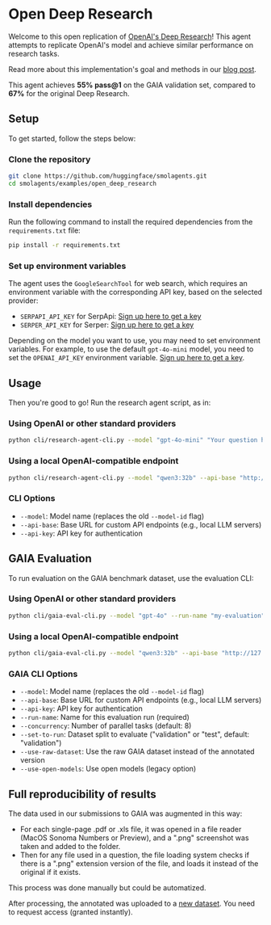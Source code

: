 # Open Deep Research

Welcome to this open replication of [OpenAI's Deep Research](https://openai.com/index/introducing-deep-research/)! This agent attempts to replicate OpenAI's model and achieve similar performance on research tasks.

Read more about this implementation's goal and methods in our [blog post](https://huggingface.co/blog/open-deep-research).


This agent achieves **55% pass@1** on the GAIA validation set, compared to **67%** for the original Deep Research.

## Setup

To get started, follow the steps below:

### Clone the repository

```bash
git clone https://github.com/huggingface/smolagents.git
cd smolagents/examples/open_deep_research
```

### Install dependencies

Run the following command to install the required dependencies from the `requirements.txt` file:

```bash
pip install -r requirements.txt
```

### Set up environment variables

The agent uses the `GoogleSearchTool` for web search, which requires an environment variable with the corresponding API key, based on the selected provider:
- `SERPAPI_API_KEY` for SerpApi: [Sign up here to get a key](https://serpapi.com/users/sign_up)
- `SERPER_API_KEY` for Serper: [Sign up here to get a key](https://serper.dev/signup)

Depending on the model you want to use, you may need to set environment variables.
For example, to use the default `gpt-4o-mini` model, you need to set the `OPENAI_API_KEY` environment variable.
[Sign up here to get a key](https://platform.openai.com/signup).


## Usage

Then you're good to go! Run the research agent script, as in:

### Using OpenAI or other standard providers
```bash
python cli/research-agent-cli.py --model "gpt-4o-mini" "Your question here!"
```

### Using a local OpenAI-compatible endpoint
```bash
python cli/research-agent-cli.py --model "qwen3:32b" --api-base "http://127.0.0.1:11434/v1" --api-key "dummy" "2+2?"
```

### CLI Options
- `--model`: Model name (replaces the old `--model-id` flag)
- `--api-base`: Base URL for custom API endpoints (e.g., local LLM servers)
- `--api-key`: API key for authentication

## GAIA Evaluation

To run evaluation on the GAIA benchmark dataset, use the evaluation CLI:

### Using OpenAI or other standard providers
```bash
python cli/gaia-eval-cli.py --model "gpt-4o" --run-name "my-evaluation" --concurrency 8
```

### Using a local OpenAI-compatible endpoint
```bash
python cli/gaia-eval-cli.py --model "qwen3:32b" --api-base "http://127.0.0.1:11434/v1" --api-key "dummy" --run-name "local-evaluation" --concurrency 4
```

### GAIA CLI Options
- `--model`: Model name (replaces the old `--model-id` flag)
- `--api-base`: Base URL for custom API endpoints (e.g., local LLM servers)  
- `--api-key`: API key for authentication
- `--run-name`: Name for this evaluation run (required)
- `--concurrency`: Number of parallel tasks (default: 8)
- `--set-to-run`: Dataset split to evaluate ("validation" or "test", default: "validation")
- `--use-raw-dataset`: Use the raw GAIA dataset instead of the annotated version
- `--use-open-models`: Use open models (legacy option)

## Full reproducibility of results

The data used in our submissions to GAIA was augmented in this way:
 -  For each single-page .pdf or .xls file, it was opened in a file reader (MacOS Sonoma Numbers or Preview), and a ".png" screenshot was taken and added to the folder.
- Then for any file used in a question, the file loading system checks if there is a ".png" extension version of the file, and loads it instead of the original if it exists.

This process was done manually but could be automatized.

After processing, the annotated was uploaded to a [new dataset](https://huggingface.co/datasets/smolagents/GAIA-annotated). You need to request access (granted instantly).